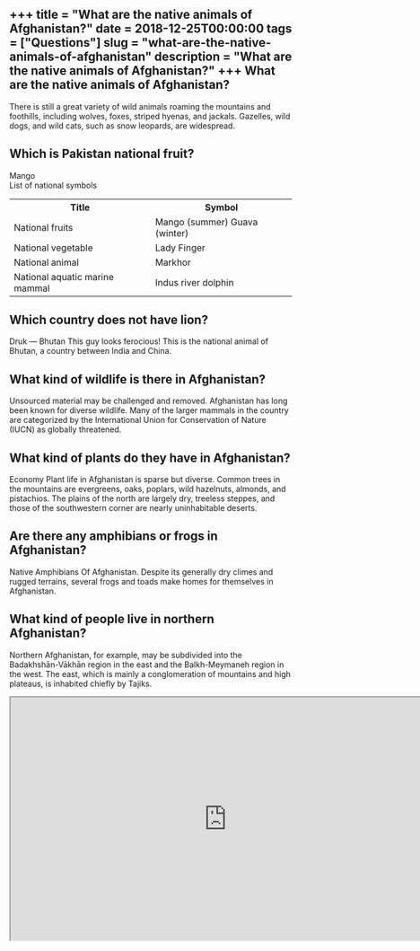 +++
title = "What are the native animals of Afghanistan?"
date = 2018-12-25T00:00:00
tags = ["Questions"]
slug = "what-are-the-native-animals-of-afghanistan"
description = "What are the native animals of Afghanistan?"
+++
What are the native animals of Afghanistan?
-------------------------------------------

There is still a great variety of wild animals roaming the mountains and foothills, including wolves, foxes, striped hyenas, and jackals. Gazelles, wild dogs, and wild cats, such as snow leopards, are widespread.

Which is Pakistan national fruit?
---------------------------------

Mango  
List of national symbols

<table><tr><th>Title</th><th>Symbol</th></tr><tr><td>National fruits</td><td>Mango (summer) Guava (winter)</td></tr><tr><td>National vegetable</td><td>Lady Finger</td></tr><tr><td>National animal</td><td>Markhor</td></tr><tr><td>National aquatic marine mammal</td><td>Indus river dolphin</td></tr></table>

Which country does not have lion?
---------------------------------

Druk — Bhutan This guy looks ferocious! This is the national animal of Bhutan, a country between India and China.

What kind of wildlife is there in Afghanistan?
----------------------------------------------

Unsourced material may be challenged and removed. Afghanistan has long been known for diverse wildlife. Many of the larger mammals in the country are categorized by the International Union for Conservation of Nature (IUCN) as globally threatened.

What kind of plants do they have in Afghanistan?
------------------------------------------------

Economy Plant life in Afghanistan is sparse but diverse. Common trees in the mountains are evergreens, oaks, poplars, wild hazelnuts, almonds, and pistachios. The plains of the north are largely dry, treeless steppes, and those of the southwestern corner are nearly uninhabitable deserts.

Are there any amphibians or frogs in Afghanistan?
-------------------------------------------------

Native Amphibians Of Afghanistan. Despite its generally dry climes and rugged terrains, several frogs and toads make homes for themselves in Afghanistan.

What kind of people live in northern Afghanistan?
-------------------------------------------------

Northern Afghanistan, for example, may be subdivided into the Badakhshān-Vākhān region in the east and the Balkh-Meymaneh region in the west. The east, which is mainly a conglomeration of mountains and high plateaus, is inhabited chiefly by Tajiks.

<iframe allow="accelerometer; autoplay; clipboard-write; encrypted-media; gyroscope; picture-in-picture" allowfullscreen="" class="__youtube_prefs__  epyt-is-override  no-lazyload" data-no-lazy="1" data-origheight="433" data-origwidth="770" data-skipgform_ajax_framebjll="" height="433" id="_ytid_87861" loading="lazy" src="https://www.youtube.com/embed/KtpBv3i2OCg?enablejsapi=1&autoplay=0&cc_load_policy=0&cc_lang_pref=&iv_load_policy=1&loop=0&modestbranding=0&rel=1&fs=1&playsinline=0&autohide=2&theme=dark&color=red&controls=1&" title="YouTube player" width="770"></iframe>